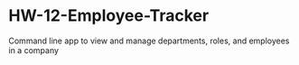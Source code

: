 # HW-12-Employee-Tracker
Command line app to view and manage departments, roles, and employees in a company
